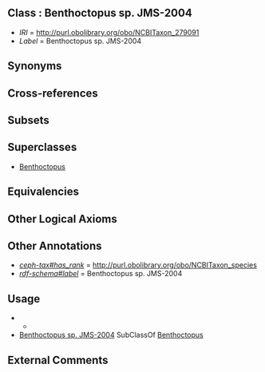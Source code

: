 
## Class : Benthoctopus sp. JMS-2004

 * *IRI* = http://purl.obolibrary.org/obo/NCBITaxon_279091
 * *Label* = Benthoctopus sp. JMS-2004

## Synonyms


## Cross-references


## Subsets


## Superclasses

 * [Benthoctopus](../../NCBITaxon/56/NCBITaxon_102656.md)

## Equivalencies


## Other Logical Axioms


## Other Annotations

 * *[ceph-tax#has_rank](../../ceph-tax#has/nk/ceph-tax#has_rank.md)* = http://purl.obolibrary.org/obo/NCBITaxon_species
 * *[rdf-schema#label](../../el/rdf-schema#label.md)* = Benthoctopus sp. JMS-2004

## Usage

 * -
 * [Benthoctopus sp. JMS-2004](../../NCBITaxon/91/NCBITaxon_279091.md) SubClassOf [Benthoctopus](../../NCBITaxon/56/NCBITaxon_102656.md)

## External Comments


